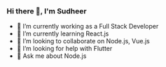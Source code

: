 ### Hi there 👋, I'm Sudheer

- 🔭 I’m currently working as a Full Stack Developer
- 🌱 I’m currently learning React.js
- 👯 I’m looking to collaborate on Node.js, Vue.js
- 🤔 I’m looking for help with Flutter
- 💬 Ask me about Node.js
